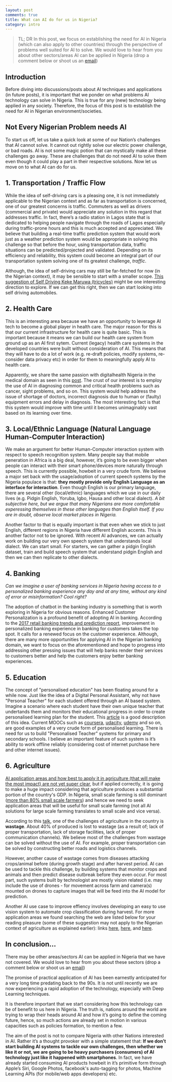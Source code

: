 ```yaml
---
layout: post
comments: true
title: What can AI do for us in Nigeria?
category: intro
---
```


> TL; DR
> In this post, we focus on establishing the need for AI in Nigeria (which can also apply to other countries) through the perspective of problems well suited for AI to solve. We would love to hear from you about other sectors/areas AI can be applied in Nigeria (drop a comment below or shoot us an [email](mailto:wecodeanything@outlook.com))

## Introduction
Before diving into discussions/posts about AI techniques and applications (in future posts), it is important that we ponder on what problems AI technology can solve in Nigeria. This is true for any (new) technology being applied in any society. Therefore, the focus of this post is to establish the need for AI in Nigerian environment/societies. 

## Not Every Nigerian Problem needs AI
To start us off, let us take a quick look at some of our Nation’s challenges that AI cannot solve. It cannot out rightly solve our electric power challenge, or bad roads. AI is not some magic potion that can mystically make all these challenges go away. These are challenges that do not need AI to solve them even though it could play a part in their respective solutions. Now let us move on to what AI can do for us.

## 1. Transportation / Traffic Flow
While the idea of self-driving cars is a pleasing one, it is not immediately applicable to the Nigerian context and as far as transportation is concerned, one of our greatest concerns is traffic. Commuters as well as drivers (commercial and private) would appreciate any solution in this regard that addresses traffic. In fact, there’s a radio station in Lagos state that is dedicated to helping people navigate through the roads of Lagos especially during traffic-prone hours and this is much accepted and appreciated. We believe that building a real-time traffic prediction system that would work just as a weather prediction system would be appropriate in solving this challenge so that before the hour, using transportation data, traffic situations can be predicted/projected and validated. Depending on its efficiency and reliability, this system could become an integral part of our transportation system solving one of its greatest challenge, _traffic_.

Although, the idea of self-driving cars may still be far-fetched for now (in the Nigerian context), it may be sensible to start with a smaller scope. [This suggestion of Self Driving Keke Maruwa (tricycles)](https://youtu.be/XjsYNnMmetM?t=385) might be one interesting direction to explore. If we can get this right, then we can start looking into self driving automobiles.

## 2. Health Care
This is an interesting area because we have an opportunity to leverage AI tech to become a global player in health care. The major reason for this is that our current infrastructure for health care is quite basic. This is important because it means we can build our health care system from ground up as an AI first sytem. Current (legacy) health care systems in the developed countries were built without consideration of AI. This means that they will have to do a lot of work (e.g. re-draft policies, modify systems, re-consider data privacy etc) in order for them to meaningfully apply AI to health care.

Apparently, we share the same passion with digitalhealth Nigeria in the medical domain as seen in this [post](http://digitalhealth.com.ng/2016/10/29/tech-doctor-shortage-nigeria/). The crust of our interest is to employ the use of AI in diagnosing common and critical health problems such as cancer, sight problems, and so on. This system would help address the issue of shortage of doctors, incorrect diagnosis due to human or (faulty) equipment errors and delay in diagnosis. The most interesting fact is that this system would improve with time until it becomes unimaginably vast based on its learning over time.

## 3. Local/Ethnic Language (Natural Language Human-Computer Interaction)
We make an argument for better Human-Computer interaction system with respect to speech recognition system. Many people say that mobile peneration in Africa is a big deal, however, it’s going to be even bigger when people can interact with their smart phone/devices more naturally through speech. This is currently possible, howbeit in a very crude form. We believe a major set back with the usage/adoption of current speech systems by the Nigeria populace is that: **they mostly provide only English Language as an interface for interaction**. Even though English is our primary language, there are several other (local/ethnic) languages which we use in our daily lives (e.g. Pidgin English, Yoruba, Igbo, Hausa and other local dialect). *A bit subjective here, but we argue that many Nigerians are more comfortable experessing themselves in these other languages than English itself. If you are in doubt, observe local market places in Nigeria.*

Another factor to that is equally important is that even when we stick to just English, different regions in Nigeria have different English accents. This is another factor not to be ignored. With recent AI advances, we can actually work on building our very own speech system that understands local dialect. We can start small. For starters, we can gather a pidgin English dataset, train and build speech system that understand pidgin English and then we can then replicate to other dialects.

## 4. Banking
*Can we imagine a user of banking services in Nigeria having access to a personalized banking experience any day and at any time, without any kind of error or misinformation? Cool right?*

The adoption of chatbot in the banking industry is something that is worth exploring in Nigeria for obvious reasons. Enhanced Customer Personalization is a profound benefit of adopting AI in banking. According to the [2017 retail banking trends and prediction report](https://thefinancialbrand.com/62858/2017-top-banking-trends-predictions-forecast-digital-fintech-data-api/), improvement in personalized banking experience in banking for customers takes the top spot. It calls for a renewed focus on the customer experience. Although, there are many more opportunities for applying AI in the Nigerian banking domain, we want to focus on the aforementioned and hope to progress into addressing other pressing issues that will help banks render their services to customers better and help the customers enjoy better banking experiences.

## 5. Education
The concept of "personalised education" has been floating around for a while now. Just like the idea of a Digital Personal Assistant, why not have "Personal Teacher" for each student offered through an AI based system. Imagine a scenario where each student have their own unique teacher that undertands them and monitors their educational progress in order to create personalised learning plan for the student. This [article](https://www.theverge.com/2016/4/25/11492102/bill-gates-interview-education-software-artificial-intelligence) is a good description of this idea. 
Current MOOCs such as [coursera](https://www.coursera.org/), [udacity](https://www.udacity.com/), [udemy](https://www.udemy.com/) and so on, are good examples of a very crude form of personalised learning. There is need for us to build "Personalised Teacher" systems for primary and secondary schools. I believe an important feature of such system is it’s ability to work offline reliably (considering cost of internet purchase here and other internet issues).

## 6. Agriculture
[AI application areas and how best to apply it in agriculture (that will make the most impact) are not yet super clear](https://agfundernews.com/the-challenges-for-artificial-intelligence-in-agriculture.html), but if applied correctly, it is going to make a huge impact considering that agriculture produces a substantial portion of the country's GDP.
In Nigeria, small scale farming is still dominant ([more than 80% small scale farmers](http://www.eajournals.org/wp-content/uploads/A-Review-of-Smallholder-Farming-In-Nigeria.pdf)) and hence we need to seek application areas that will be useful for small scale farming (not all AI solutions for large scale farming translates to small scale and vice versa).

According to this [talk](https://youtu.be/OmugiPdc9QY?list=PLOb_h4hKJ00qt9eoBLr3MtsIdCdRaUzmR&t=273), one of the challenges of agriculture in the country is **wastage**. About 40% of produced is lost to wastage (as a result of; lack of proper transportation, lack of storage facilities, lack of proper communication channels). We believe most of the challenges from wastage can be solved without the use of AI. For example, proper transportation can be solved by constructing better roads and logistics channels.

However, another cause of wastage comes from diseases attacking crops/animal before (during growth stage) and after harvest period. AI can be used to tackle this challenge, by building systems that monitor crops and animals and then predict disease outbreak before they even occur. For most part, such systems built by technologist are mostly vision related (i.e. may include the use of drones - for movement across farm and camera(s) mounted on drones to capture images that will be feed into the AI model for prediction.

Another AI use case to improve effiency involves developing an easy to use vision system to automate crop classification during harvest. For more application areas we found searching the web are listed below for your reading pleasure (some of these suggestion may not apply to the Nigerian context of agriculture as explained earlier): links [here](http://ai.business/2016/05/06/artificial-intelligence-in-agriculture-part-2-how-farming-is-going-automated-with-ai-technologies/), [here](https://www.yenlo.com/blog/5-applications-of-artificial-intelligence-that-are-used-and-useful), and [here](https://www.quora.com/What-are-some-applications-of-AI-in-the-field-of-agriculture).


## In conclusion...
There may be other areas/sectors AI can be applied in Nigeria that we have not covered. We would love to hear from you about these sectors (drop a comment below or shoot us an [email](mailto:mikaelovi@gmail.com))

The promise of practical application of AI has been earnestly anticipated for a very long time predating back to the 90s. It is not until recently we are now experiencing a rapid adoption of the technology, especially with Deep Learning techniques.

It is therefore important that we start considering how this technology can be of benefit to us here in Nigeria. The truth is, nations around the world are trying to wrap their heads around AI and how it’s going to define the coming future, hence, so much actions are already set in motion in various capacities such as policies formation, to mention a few.

The aim of the post is not to compare Nigeria with other Nations interested in AI. Rather it’s a thought provoker with a simple statement that: **If we don’t start building AI systems to tackle our own challenges, then whether we like it or not, we are going to be heavy purchasers (consumers) of AI technology just like it happened with smartphones**. In fact, we have already started consuming AI products howbeit in it’s primitive form through Apple’s Siri, Google Photos, facebook's auto-tagging for photos, Machine Learning APIs (for mobile/web apps developers) etc.

